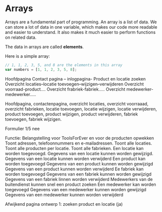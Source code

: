 # Arrays

Arrays are a fundamental part of programming. An array is a list of data. We can store a lot of data in one variable, which makes our code more readable and easier to understand. It also makes it much easier to perform functions on related data.

The data in arrays are called **elements**.

Here is a simple array:

```javascript
// 1, 1, 2, 3, 5, and 8 are the elements in this array
var numbers = [1, 1, 2, 3, 5, 8];
```

Hoofdpagina
Contact pagina – inlogpagina-
Product en locatie zoeken 
Overzicht locaties–locatie toevoegen–wijzigen–verwijderen
Overzicht voorraad-product….
Overzicht frabriek-fabriek…..
Overzicht medewerker-medewerker…..


Hoofdpagina, contactenpagina, overzicht locaties, overzicht voorraaad, overzicht fabrieken, locatie toevoegen, locatie wijzigen, locatie verwijderen, product toevoegen, product wijzigen, product verwijderen, fabriek toevoegen, fabriek wijzigen.

Formulier 1/5 nee

Functie:
Belangstelling voor ToolsForEver en voor de producten opwekken
Toont adressen, telefoonnummers en e-mailadressen.
Toont alle locaties.
Toont alle producten per locatie.
Toont alle fabrieken.
Een locatie kan worden toegevoegd.
Gegevens van een locatie kunnen worden gewijzigd.
Gegevens van een locatie kunnen worden verwijderd 
Een product kan worden toegevoegd 
Gegevens van een product kunnen worden gewijzigd
Gegevens van een product kunnen worden verwijderd
Ee fabriek kan worden toegevoegd
Gegevens van een fabriek kunnen worden gewijzigd
Gegevens van een fabriek linnen worden verwijderd
Medewerkers van de buitendienst kunnen snel een product zoeken
Een medewerker kan worden toegevoegd
Gegevens van een medewerker kunnen worden gewijzigd
Gegevens van een medewerker kunnen worden verwijderd


Afwijkend pagina ontwerp 1: zoeken product en locatie (ja)
